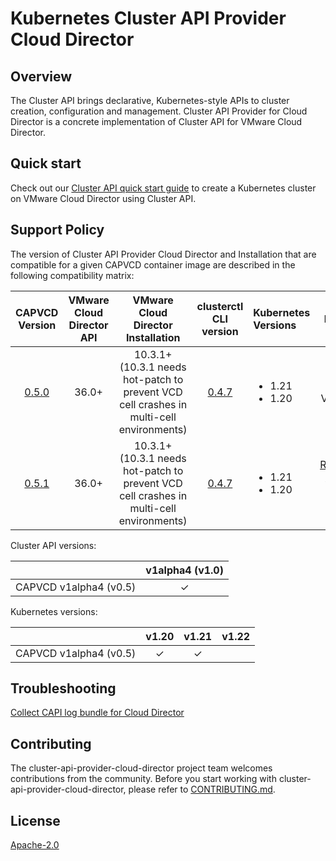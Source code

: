 # Kubernetes Cluster API Provider Cloud Director

## Overview
The Cluster API brings declarative, Kubernetes-style APIs to cluster creation, configuration and management. Cluster API Provider for Cloud Director is a concrete implementation of Cluster API for VMware Cloud Director.

## Quick start
Check out our [Cluster API quick start guide](docs/QUICKSTART.md) to create a Kubernetes cluster on VMware Cloud Director using Cluster API.

<a name="support_matrix"></a>
## Support Policy
The version of Cluster API Provider Cloud Director and Installation that are compatible for a given CAPVCD container image are described in the following compatibility matrix:

| CAPVCD Version | VMware Cloud Director API | VMware Cloud Director Installation | clusterctl CLI version | Kubernetes Versions | Notes |
| :------------: | :-----------------------: | :--------------------------------: | :--------------------: | :------------------ | :---: |
| [0.5.0](https://github.com/vmware/cluster-api-provider-cloud-director/tree/0.5.0) | 36.0+ | 10.3.1+ <br/>(10.3.1 needs hot-patch to prevent VCD cell crashes in multi-cell environments) | [0.4.7](https://github.com/kubernetes-sigs/cluster-api/releases/tag/v0.4.7) | <ul><li>1.21</li><li>1.20</li></ul> | Initial Version|
| [0.5.1](https://github.com/vmware/cluster-api-provider-cloud-director/tree/0.5.1) | 36.0+ | 10.3.1+ <br/>(10.3.1 needs hot-patch to prevent VCD cell crashes in multi-cell environments) | [0.4.7](https://github.com/kubernetes-sigs/cluster-api/releases/tag/v0.4.7) | <ul><li>1.21</li><li>1.20</li></ul> | [Release notes for 0.5.1](https://github.com/vmware/cluster-api-provider-cloud-director/releases/tag/0.5.1) |

Cluster API versions:

|                        | v1alpha4 (v1.0) |
| -----------------------| :--------------: |
| CAPVCD v1alpha4 (v0.5) |       ✓        |

Kubernetes versions:

|                        | v1.20 | v1.21 | v1.22 |
| -----------------------| :---: | :---: | :---: |
| CAPVCD v1alpha4 (v0.5) | ✓     | ✓     |       |

## Troubleshooting
[Collect CAPI log bundle for Cloud Director](https://github.com/vmware/cluster-api-provider-cloud-director/tree/main/scripts)

## Contributing
The cluster-api-provider-cloud-director project team welcomes contributions from the community. Before you start working with cluster-api-provider-cloud-director, please refer to [CONTRIBUTING.md](CONTRIBUTING.md).

## License
[Apache-2.0](LICENSE)
